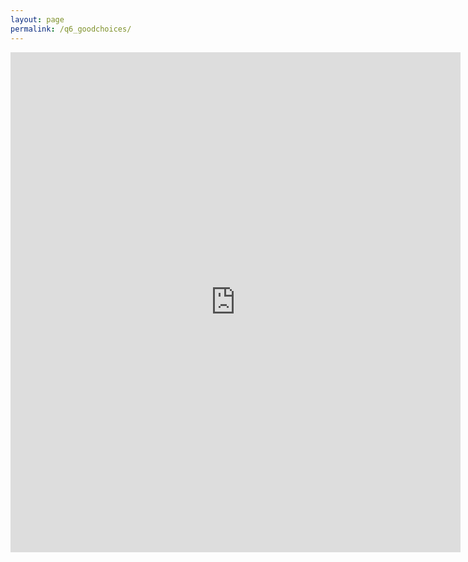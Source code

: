 ```yaml
---
layout: page
permalink: /q6_goodchoices/
---
```

<iframe src="https://docs.google.com/forms/d/e/1FAIpQLSdcJCB4wAUdRvxLp2lgzzFEk3S6LGRtMuh3dXLkYHb_17yx9g/viewform?embedded=true" width="720" height="800" frameborder="0" marginheight="0" marginwidth="0">Wird geladen...</iframe>
